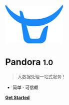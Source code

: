 <img src="_media/icon.png" data-origin="_media/icon.png" alt="logo" style="border:none;box-shadow:none;">

# Pandora <small>1.0</small>

> 大数据处理一站式服务！
 
- 简单  ·  可信赖


**[Get Started](#Pandora)**